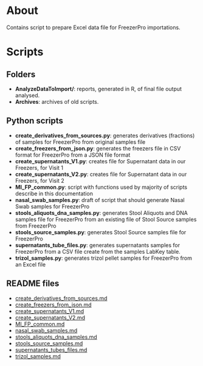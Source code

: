 # About

Contains script to prepare Excel data file for FreezerPro importations.

# Scripts

## Folders

* __AnalyzeDataToImport/__: reports, generated in R, of final file output analysed.
* __Archives__: archives of old scripts.

## Python scripts

* __create_derivatives_from_sources.py__: generates derivatives (fractions) of samples for FreezerPro from original samples file
* __create_freezers_from_json.py__: generates the freezers file in CSV format for FreezerPro from a JSON file format
* __create_supernatants_V1.py__: creates file for Supernatant data in our Freezers, for Visit 1
* __create_supernatants_V2.py__: creates file for Supernatant data in our Freezers, for Visit 2
* __MI_FP_common.py__: script with functions used by majority of scripts describe in this documentation
* __nasal_swab_samples.py__: draft of script that should generate Nasal Swab samples for FreezerPro
* __stools_aliquots_dna_samples.py__: generates Stool Aliquots and DNA samples file for FreezerPro from an existing file of Stool Source samples from FreezerPro
* __stools_source_samples.py__: generates Stool Source samples file for FreezerPro
* __supernatants_tube_files.py__: generates supernatants samples for FreezerPro from a CSV file create from the samples LabKey table.
* __trizol_samples.py__: generates trizol pellet samples for FreezerPro from an Excel file

## README files

* [create_derivatives_from_sources.md](create_derivatives_from_sources.md)
* [create_freezers_from_json.md](create_freezers_from_json.md)
* [create_supernatants_V1.md](create_supernatants_V1.md)
* [create_supernatants_V2.md](create_supernatants_V2.md)
* [MI_FP_common.md](MI_FP_common.md)
* [nasal_swab_samples.md](nasal_swab_samples.md)
* [stools_aliquots_dna_samples.md](stools_aliquots_dna_samples.md)
* [stools_source_samples.md](stools_source_samples.md)
* [supernatants_tubes_files.md](supernatants_tubes_files.md)
* [trizol_samples.md](trizol_samples.md)
